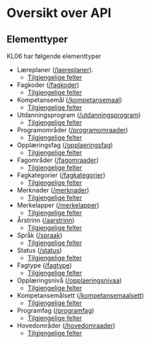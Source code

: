 # Oversikt over API

<a href="" id="typer"></a>
## Elementtyper
KL06 har følgende elementtyper
- Læreplaner ([/laereplaner](http://data.udir.no/kl06/laereplaner)).
  - [Tilgjengelige felter](http://data.udir.no/kl06/soap#laereplan)
- Fagkoder ([/fagkoder](http://data.udir.no/kl06/fagkoder))
  - [Tilgjengelige felter](http://data.udir.no/kl06/soap#fagkode)
- Kompetansemål ([/kompetansemaal](http://data.udir.no/kl06/kompetansemaal))
  - [Tilgjengelige felter](http://data.udir.no/kl06/soap#kompetansemaal)
- Utdanningsprogram ([/utdanningsprogram](http://data.udir.no/kl06/utdanningsprogram))
  - [Tilgjengelige felter](http://data.udir.no/kl06/soap#utdanningsprogram)
- Programområder ([/programomraader](http://data.udir.no/kl06/programomraader))
  - [Tilgjengelige felter](http://data.udir.no/kl06/soap#programomraade)
- Opplæringsfag ([/opplaeringsfag](http://data.udir.no/kl06/opplaeringsfag))
  - [Tilgjengelige felter](http://data.udir.no/kl06/soap#opplaeringsfag)
- Fagområder ([/fagomraader](http://data.udir.no/kl06/fagomraader))
  - [Tilgjengelige felter](http://data.udir.no/kl06/soap#fagomraade)
- Fagkategorier ([/fagkategorier](http://data.udir.no/kl06/fagkategorier))
  - [Tilgjengelige felter](http://data.udir.no/kl06/soap#fagkategori)
- Merknader ([/merknader](http://data.udir.no/kl06/merknader))
  - [Tilgjengelige felter](http://data.udir.no/kl06/soap#merknad)
- Merkelapper ([/merkelapper](http://data.udir.no/kl06/merkelapper))
  - [Tilgjengelige felter](http://data.udir.no/kl06/soap#merkelapp)
- Årstrinn ([/aarstrinn](http://data.udir.no/kl06/aarstrinn))
  - [Tilgjengelige felter](http://data.udir.no/kl06/soap#aarstrinn)
- Språk ([/spraak](http://data.udir.no/kl06/spraak))
  - [Tilgjengelige felter](http://data.udir.no/kl06/soap#spraak)
- Status ([/status](http://data.udir.no/kl06/status))
  - [Tilgjengelige felter](http://data.udir.no/kl06/soap#status)
- Fagtype ([/fagtype](http://data.udir.no/kl06/fagtype))
  - [Tilgjengelige felter](http://data.udir.no/kl06/soap#fagtype)
- Opplæringsnivå ([/opplaeringsnivaa](http://data.udir.no/kl06/opplaeringsnivaa))
  - [Tilgjengelige felter](http://data.udir.no/kl06/soap#opplaeringsnivaa) 
- Kompetansemålsett ([/kompetansemaalsett](http://data.udir.no/kl06/kompetansemaalsett))
  - [Tilgjengelige felter](http://data.udir.no/kl06/soap#kompetansemaalsett)
- Programfag ([/programfag](http://data.udir.no/kl06/programfag))
  - [Tilgjengelige felter](http://data.udir.no/kl06/soap#programfag)
- Hovedområder ([/hovedomraader](http://data.udir.no/kl06/hovedomraader))
  - [Tilgjengelige felter](http://data.udir.no/kl06/soap#hovedomraader)